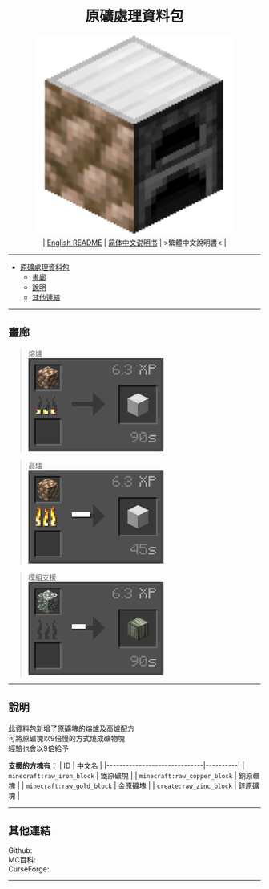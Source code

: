 <div align="center">

# 原礦處理資料包
![../img/icon/icon%20400x400.png](../img/icon/icon%20400x400.png)  
| [English README](../README.md) | [简体中文说明书](./README.zho-Hans_CN.md) | >繁體中文說明書< |

</div>

---

- [原礦處理資料包](#原礦處理資料包)
  - [畫廊](#畫廊)
  - [說明](#說明)
  - [其他連結](#其他連結)

---

## 畫廊

>熔爐  
>![../img/docs/0.png](../img/docs/0.png)  

>高爐  
>![../img/docs/1.png](../img/docs/1.png)  

>模組支援  
>![../img/docs/2.png](../img/docs/2.png)

---

## 說明

此資料包新增了原礦塊的熔爐及高爐配方  
可將原礦塊以9倍慢的方式燒成礦物塊  
經驗也會以9倍給予  

**支援的方塊有：**
|              ID              | 中文名   |
|------------------------------|----------|
| `minecraft:raw_iron_block`   | 鐵原礦塊 |
| `minecraft:raw_copper_block` | 銅原礦塊 |
| `minecraft:raw_gold_block`   | 金原礦塊 |
| `create:raw_zinc_block`      | 鋅原礦塊 |

---

## 其他連結

Github:  
MC百科:  
CurseForge:

---